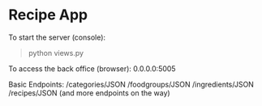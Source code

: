# Recipe App

To start the server (console):
> python views.py

To access the back office (browser):
0.0.0.0:5005

Basic Endpoints:
/categories/JSON
/foodgroups/JSON
/ingredients/JSON
/recipes/JSON
(and more endpoints on the way)